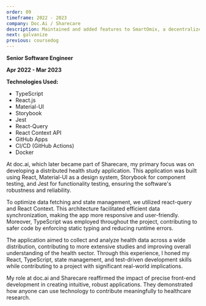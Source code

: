 ```yaml
---
order: 09
timeframe: 2022 - 2023
company: Doc.Ai / Sharecare
description: Maintained and added features to SmartOmix, a decentralized research platform and built npm modules for component use and API client communication.
next: galvanize
previous: coursedog
---
```


**Senior Software Engineer**

**Apr 2022 - Mar 2023**

**Technologies Used:**

- TypeScript
- React.js
- Material-UI
- Storybook
- Jest
- React-Query
- React Context API
- GitHub Apps
- CI/CD (GitHub Actions)
- Docker

At doc.ai, which later became part of Sharecare, my primary focus was on developing a distributed health study application. This application was built using React, Material-UI as a design system, Storybook for component testing, and Jest for functionality testing, ensuring the software's robustness and reliability.

To optimize data fetching and state management, we utilized react-query and React Context. This architecture facilitated efficient data synchronization, making the app more responsive and user-friendly. Moreover, TypeScript was employed throughout the project, contributing to safer code by enforcing static typing and reducing runtime errors.

The application aimed to collect and analyze health data across a wide distribution, contributing to more extensive studies and improving overall understanding of the health sector. Through this experience, I honed my React, TypeScript, state management, and test-driven development skills while contributing to a project with significant real-world implications.

My role at doc.ai and Sharecare reaffirmed the impact of precise front-end development in creating intuitive, robust applications. They demonstrated how anyone can use technology to contribute meaningfully to healthcare research.
